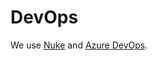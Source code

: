 # DevOps

We use [Nuke](https://nuke.build/) and [Azure DevOps](https://azure.microsoft.com/en-us/services/devops/).